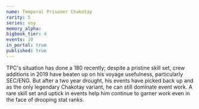 ```yaml
---
name: Temporal Prisoner Chakotay
rarity: 5
series: voy
memory_alpha:
bigbook_tier: 4
events: 10
in_portal: true
published: true
---
```


TPC's situation has done a 180 recently; despite a pristine skill set, crew additions in 2019 have beaten up on his voyage usefulness, particularly SEC/ENG. But after a two year drought, his events have picked back up and as the only legendary Chakotay variant, he can still dominate event work. A rare skill set and uptick in events help him continue to garner work even in the face of drooping stat ranks.
